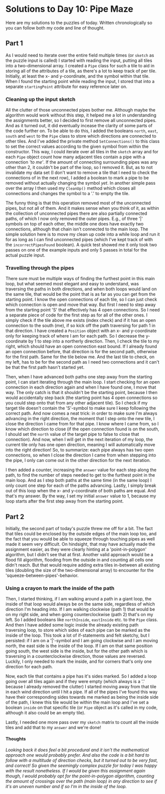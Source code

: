 # Solutions to Day 10: Pipe Maze

Here are my solutions to the puzzles of today. Written chronologically so you can follow both my code and line of thought.

## Part 1

As I would need to iterate over the entire field multiple times (or `sketch` as the puzzle input is called) I started with reading the input, putting all tiles into a two-dimensional array. I created a `Pipe` class for such a tile to aid in storing all of the attributes of a tile, as there's a lot to keep track of per tile. Initially, at least the x- and y-coordinate, and the symbol within that tile. When I found the starting point while reading the input, I stored that into a separate `startingPoint` attribute for easy reference later on.

### Cleaning up the input sketch
All the clutter of those unconnected pipes bother me. Although maybe the algorithm would work without this step, it helped me a lot in understanding the assignments better, so I decided to first remove all unconnected pipes. And as it turned out, it did eventually incease the clarity of some parts of the code further on. To be able to do this, I added the booleans `north`, `east`, `south` and `west` to the `Pipe` class to store which directions are connected to other tiles. And I've added the private method `SetConnections()` to this class to set the correct values according to the given symbol from within the constructor. This way, I could iterate over all tiles in the `sketch` array and for each `Pipe` object count how many adjacent tiles contain a pipe with a connection *'to me'*. If the amount of connecting surrounding pipes was any other than 2, it couldn't be part of the loop, so I removed it. But, as to not invalidate my data set (I don't want to remove a tile that I need to check the connections of in the next row), I added a boolean to mark a pipe to be removed without actually changing the symbol *yet*. In another simple pass over the array I then used my `CleanUp()` method which closes all connections and changes the symbol to a '.' to empty the tile.

The funny thing is that this operation removed most of the unconnected pipes, but not all of them. And it makes sense when you think of it, as within the collection of unconnected pipes there are also partially connected paths, of which I now only removed the outer pipes. E.g., of three '|' symbols on top of each other, the middle one does have exactly two connections, although that chain isn't connected to the main loop. The simple solution here is to move my clean up code into a while loop and run it for as long as I can find unconnected pipes (which I've kept track of with the `incorrectPipesFound` boolean). A quick test showed me it only took two passes on one of the example inputs and only 5 passes in total for the actual puzzle input.

### Travelling through the pipes
There sure must be multiple ways of finding the furthest point in this main loop, but what seemed most elegant and easy to understand, was traversing the paths in both directions, and when both loops would land on the same tile, that would be the point that is as far as you can get from the starting point. I know the open connections of each tile, so I can just check which connection is open and move that way. But first I need to step away from the starting point 'S' that effectively has 4 open connections. So I need a separate piece of code for the first step as for all of the other ones. I simply check if the tile above me exists (index check) and if it has an open connection to the south (me), if so kick off the path traversing for path 1 in that direction. I have created a `Position` object with an x- and y-coordinate only for keeping track of where I am for each path. So I decrease the y-coordinate by 1 to step into a northerly direction. Then, I check the tile to my right, which should have an open connection east bound. If I already found an open connection before, that direction is for the second path, otherwise for the first path. Same for the tile below me. And the last tile to check, on my left, has to be for the second path as I need two connections and it can't be that the first path hasn't started yet.

Then, when I have advanced both paths one step away from the starting point, I can start iterating through the main loop. I start checking for an open connection in each direction again and when I have found one, I move that way. The only catch is that it shouldn't be the starting point, because I then would accidentally step back (the starting point has 4 open connections so you could step onto that from any other adjacent tile). So I check if my target tile doesn't contain the 'S'-symbol to make sure I keep following the correct path. And now comes a neat trick: in order to make sure I'm always advancing in the right direction, the moment that I step onto the new tile, I close the direction I came from for that pipe. I know where I came from, so I know which direction to close (if the open connection found is on the south, I should set the `north` value of the target pipe to false to close that connection). And now, when I will get in the next iteration of my loop, the current tile only has one open direction, meaning I will automatically move into the right direction! So, to summarize: each pipe always has two open connections, so when I close the direction I came from when stepping into the pipe, I only can come out in the other direction for the next iteration.

I then added a counter, increasing the `answer` value for each step along the path, to find the number of steps needed to get to the furthest point in the main loop. And as I step both paths at the same time (in the same loop) I only count one step for each of the paths advancing. Lastly, I simply break out of this loop when the x- and y-coordinate of both paths are equal. And that's my answer. By the way, I set my initial `answer` value to 1, because my loop starts after the first step away from the starting point.

## Part 2

Initially, the second part of today's puzzle threw me off for a bit. The fact that tiles could be enclosed by the outside edges of the main loop too, and the fact that you would be able to squeeze through touching pipes as well made it seem very difficult. On hindsight, that may have actually made the assignment easier, as they were clearly hinting at a 'point-in-polygon' algorithm, but I didn't see that at first. Another valid approach would be a flood fill algorithm, flooding from the outside in and counting all cells one didn't reach. But that would require adding extra tiles in-between all existing tiles (doubling the size of the two-dimensional array) to encounter for the 'squeeze-between-pipes'-behavior.

### Using a crayon to mark the inside of the path
Then, I started thinking, if I am walking around a path in a giant loop, the inside of that loop would always be on the same side, regardless of which direction I'm heading into. If I am walking clockwise (path 1) that would be on my right side, and when going counterclockwise (path 2) that's on my left. So I added booleans like `northInside`, `eastInside` etc. to the `Pipe` class. And then I have added some logic inside the already existing path traversing loop, to store which sides of each pipe can be marked as the inside of the loop. This took a lot of if-statements and felt sketchy, but I persisted: if I am on a '|'-symbol and I am going clockwise and I am moving north, the east side is the inside of the loop. If I am on that same position going south, the west side is the inside, but for the other path which is traversing in a counterclockwise direction, those values are reversed. Luckily, I only needed to mark the inside, and for corners that's only one direction for each path.

Now, each tile that contains a pipe has it's sides marked. So I added a loop going over all tiles again and if they were empty (which always is a '.' because I already removed the clutter) I started moving away from that tile in each wind direction until I hit a pipe. If all of the pipes I've found this way have their corresponding sides towards me marked as being the inside side of the path, I knew this tile would be within the main loop and I've set a boolean `inside` on that specific tile (or `Pipe` object as it's called in my code, although it also could be an empty tile).

Lastly, I needed one more pass over my `sketch` matrix to count all the inside tiles and add that to my `answer` and we're done!

#### Thoughts
*Looking back it does feel a bit procedural and it isn't the mathematical approach one would probably prefer. And also the code is a bit hard to follow with a multitude of direction checks, but it turned out to be very fast, and correct! So given the seemingly complex puzzle for today I was happy with the result nonetheless. If I would be given this assignment again though, I would probably opt for the point-in-polygon algorithm, counting the amount of crossings over the path (main loop) in any direction to see if it's an uneven number and if so I'm in the inside of the loop.*